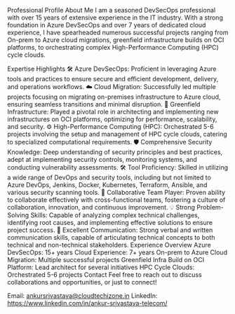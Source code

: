 Professional Profile
About Me
I am a seasoned DevSecOps professional with over 15 years of extensive experience in the IT industry. With a strong foundation in Azure DevSecOps and over 7 years of dedicated cloud experience, I have spearheaded numerous successful projects ranging from On-prem to Azure cloud migrations, greenfield infrastructure builds on OCI platforms, to orchestrating complex High-Performance Computing (HPC) cycle clouds.

Expertise Highlights
🛠️ Azure DevSecOps: Proficient in leveraging Azure tools and practices to ensure secure and efficient development, delivery, and operations workflows.
☁️ Cloud Migration: Successfully led multiple projects focusing on migrating on-premises infrastructure to Azure cloud, ensuring seamless transitions and minimal disruption.
🌱 Greenfield Infrastructure: Played a pivotal role in architecting and implementing new infrastructures on OCI platforms, optimizing for performance, scalability, and security.
⚙️ High-Performance Computing (HPC): Orchestrated 5-6 projects involving the setup and management of HPC cycle clouds, catering to specialized computational requirements.
🛡️ Comprehensive Security Knowledge: Deep understanding of security principles and best practices, adept at implementing security controls, monitoring systems, and conducting vulnerability assessments.
🛠️ Tool Proficiency: Skilled in utilizing a wide range of DevOps and security tools, including but not limited to Azure DevOps, Jenkins, Docker, Kubernetes, Terraform, Ansible, and various security scanning tools.
🤝 Collaborative Team Player: Proven ability to collaborate effectively with cross-functional teams, fostering a culture of collaboration, innovation, and continuous improvement.
💡 Strong Problem-Solving Skills: Capable of analyzing complex technical challenges, identifying root causes, and implementing effective solutions to ensure project success.
📢 Excellent Communication: Strong verbal and written communication skills, capable of articulating technical concepts to both technical and non-technical stakeholders.
Experience Overview
Azure DevSecOps: 15+ years
Cloud Experience: 7+ years
On-prem to Azure Cloud Migration: Multiple successful projects
Greenfield Infra Build on OCI Platform: Lead architect for several initiatives
HPC Cycle Clouds: Orchestrated 5-6 projects
Contact
Feel free to reach out to discuss collaborations and opportunities, or just to connect!

Email: ankursrivastava@cloudtechizone.in
LinkedIn: https://www.linkedin.com/in/ankur-srivastava-telecom/
